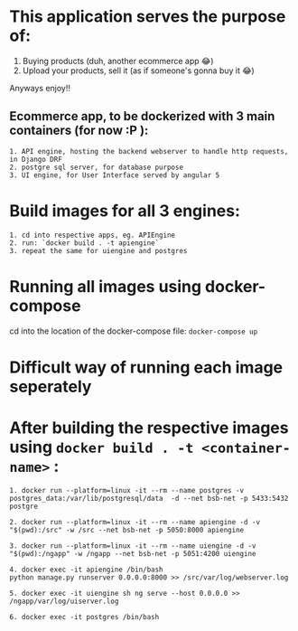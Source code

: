 # This application serves the purpose of:
 1. Buying products (duh, another ecommerce app 😂)
 2. Upload your products, sell it (as if someone's gonna buy it 😂)
 
 Anyways enjoy!!

## Ecommerce app, to be dockerized with 3 main containers (for now :P ):
    1. API engine, hosting the backend webserver to handle http requests, in Django DRF
    2. postgre sql server, for database purpose
    3. UI engine, for User Interface served by angular 5

# Build images for all 3 engines:
    1. cd into respective apps, eg. APIEngine
    2. run: `docker build . -t apiengine`
    3. repeat the same for uiengine and postgres


# Running all images using docker-compose
cd into the location of the docker-compose file: `docker-compose up`

# Difficult way of running each image seperately
# After building the respective images using `docker build . -t <container-name>` :
```
1. docker run --platform=linux -it --rm --name postgres -v postgres_data:/var/lib/postgresql/data  -d --net bsb-net -p 5433:5432 postgre

2. docker run --platform=linux -it --rm --name apiengine -d -v "$(pwd):/src" -w /src --net bsb-net -p 5050:8000 apiengine

3. docker run --platform=linux -it --rm --name uiengine -d -v "$(pwd):/ngapp" -w /ngapp --net bsb-net -p 5051:4200 uiengine

4. docker exec -it apiengine /bin/bash
python manage.py runserver 0.0.0.0:8000 >> /src/var/log/webserver.log

5. docker exec -it uiengine sh ng serve --host 0.0.0.0 >> /ngapp/var/log/uiserver.log

6. docker exec -it postgres /bin/bash
```
